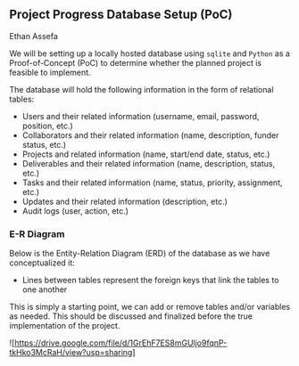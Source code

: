 ## Project Progress Database Setup (PoC)
Ethan Assefa

We will be setting up a locally hosted database using `sqlite` and `Python` as a Proof-of-Concept (PoC) to determine whether the planned project is feasible to implement. 

The database will hold the following information in the form of relational tables:
- Users and their related information (username, email, password, position, etc.)
- Collaborators and their related information (name, description, funder status, etc.)
- Projects and related information (name, start/end date, status, etc.)
- Deliverables and their related information (name, description, status, etc.)
- Tasks and their related information (name, status, priority, assignment, etc.)
- Updates and their related information (description, etc.)
- Audit logs (user, action, etc.)

### E-R Diagram
Below is the Entity-Relation Diagram (ERD) of the database as we have conceptualized it:
- Lines between tables represent the foreign keys that link the tables to one another

This is simply a starting point, we can add or remove tables and/or variables as needed. This should be discussed and finalized before the true implementation of the project.

![https://drive.google.com/file/d/1GrEhF7ES8mGUljo9fqnP-tkHko3McRaH/view?usp=sharing]
